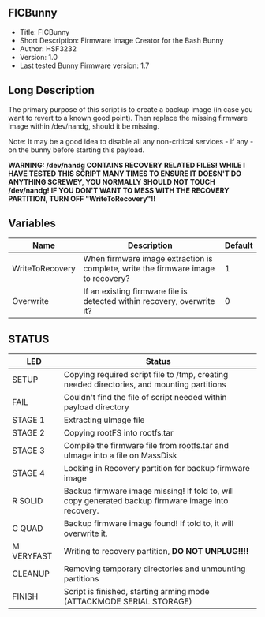 ## FICBunny

* Title: FICBunny
* Short Description: Firmware Image Creator for the Bash Bunny
* Author: HSF3232
* Version: 1.0
* Last tested Bunny Firmware version: 1.7

## Long Description

The primary purpose of this script is to create a backup image (in case you want to revert to a known good point). Then replace the missing firmware image within /dev/nandg, should it be missing.

Note: It may be a good idea to disable all any non-critical services - if any - on the bunny before starting this payload. 

**WARNING: /dev/nandg CONTAINS RECOVERY RELATED FILES! WHILE I HAVE TESTED THIS SCRIPT MANY TIMES TO ENSURE IT DOESN'T DO ANYTHING SCREWEY, YOU NORMALLY SHOULD NOT TOUCH /dev/nandg! IF YOU DON'T WANT TO MESS WITH THE RECOVERY PARTITION, TURN OFF "WriteToRecovery"!!**

## Variables
| Name            | Description                                                                       | Default |
| --------------- | --------------------------------------------------------------------------------- | ------- |
| WriteToRecovery | When firmware image extraction is complete, write the firmware image to recovery? | 1       |
| Overwrite       | If an existing firmware file is detected within recovery, overwrite it?            | 0       |

## STATUS

| LED                     | Status                                                                                                        |
| ----------------------- | ------------------------------------------------------------------------------------------------------------- |
| SETUP                   | Copying required script file to /tmp, creating needed directories, and mounting partitions                     |
| FAIL                    | Couldn't find the file of script needed within payload directory                                                   |
| STAGE 1                 | Extracting uImage file                                                                                        |
| STAGE 2                 | Copying rootFS into rootfs.tar                                                                                |
| STAGE 3                 | Compile the firmware file from rootfs.tar and uImage into a file on MassDisk                                  |
| STAGE 4                 | Looking in Recovery partition for backup firmware image                                                       |
| R SOLID                 | Backup firmware image missing! If told to, will copy generated backup firmware image into recovery.           |
| C QUAD                  | Backup firmware image found! If told to, it will overwrite it.                                                   |
| M VERYFAST              | Writing to recovery partition, **DO NOT UNPLUG!!!!**                                                          |
| CLEANUP                 | Removing temporary directories and unmounting partitions                                                      |
| FINISH                  | Script is finished, starting arming mode (ATTACKMODE SERIAL STORAGE)                                          |
